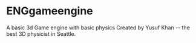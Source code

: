 # ENGgameengine
A basic 3d Game engine with basic physics
Created by Yusuf Khan -- the best 3D physicist in Seattle.
